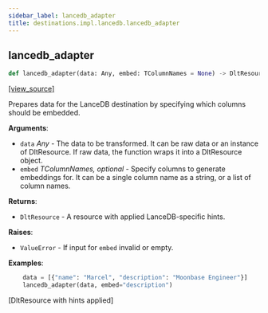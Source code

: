 ```yaml
---
sidebar_label: lancedb_adapter
title: destinations.impl.lancedb.lancedb_adapter
---
```


## lancedb\_adapter

```python
def lancedb_adapter(data: Any, embed: TColumnNames = None) -> DltResource
```

[[view_source]](https://github.com/dlt-hub/dlt/blob/e9c9ecfa8a644fdb516dd74aabca3bf75bafb154/dlt/destinations/impl/lancedb/lancedb_adapter.py#L11)

Prepares data for the LanceDB destination by specifying which columns should be embedded.

**Arguments**:

- `data` _Any_ - The data to be transformed. It can be raw data or an instance
  of DltResource. If raw data, the function wraps it into a DltResource
  object.
- `embed` _TColumnNames, optional_ - Specify columns to generate embeddings for.
  It can be a single column name as a string, or a list of column names.
  

**Returns**:

- `DltResource` - A resource with applied LanceDB-specific hints.
  

**Raises**:

- `ValueError` - If input for `embed` invalid or empty.
  

**Examples**:

```py
    data = [{"name": "Marcel", "description": "Moonbase Engineer"}]
    lancedb_adapter(data, embed="description")
```
  [DltResource with hints applied]

